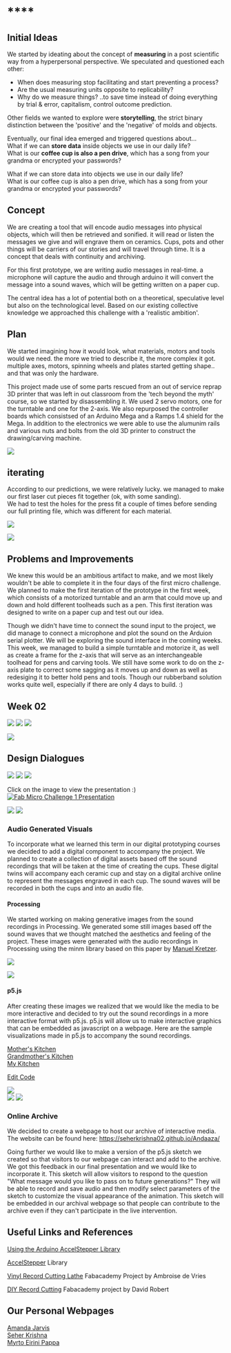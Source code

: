# ****

## **Initial Ideas**  
We started by ideating about the concept of **measuring** in a post scientific way from a hyperpersonal perspective. We speculated and questioned each other:  
- When does measuring stop facilitating and start preventing a process?  
- Are the usual measuring units opposite to replicability?  
- Why do we measure things?  ..to save time instead of doing everything by trial & error, capitalism, control outcome prediction.  

Other fields we wanted to explore were **storytelling**, the strict binary distinction between the 'positive' and the 'negative' of molds and objects.   

Eventually, our final idea emerged and triggered questions about...   
What if we can **store data** inside objects we use in our daily life?  
What is our **coffee cup is also a pen drive**, which has a song from your grandma or encrypted your passwords?  

What if we can store data into objects we use in our daily life?  
What is our coffee cup is also a pen drive, which has a song from your grandma or encrypted your passwords?  


## **Concept**  
We are creating a tool that will encode audio messages into physical objects, which will then be retrieved and sonified. it will read or listen the messages we give and will engrave them on ceramics. 
Cups, pots and other things will be carriers of our stories and will travel through time. 
It is a concept that deals with continuity and archiving.  

For this first prototype, we are writing audio messages in real-time. a microphone will capture the audio and through arduino it will convert the message into a sound waves, which will be getting written on a paper cup.  

The central idea has a lot of potential both on a theoretical, speculative level but also on the technological level. Based on our existing collective knowledge we approached this challenge with a 'realistic ambition'.    

## **Plan**   
We started imagining how it would look, what materials, motors and tools would we need. the more we tried to describe it, the more complex it got. multiple axes, motors, spinning wheels and plates started getting shape.. and that was only the hardware.  

This project made use of some parts rescued from an out of service reprap 3D printer that was left in out classroom from the 'tech beyond the myth' course, so we started by disassembling it. We used 2 servo motors, one for the turntable and one for the 2-axis. We also repurposed the controller boards which consistsed of an Arduino Mega and a Ramps 1.4 shield for the Mega. In addition to the electronics we were able to use the alumunim rails and various nuts and bolts from the old 3D printer to construct the drawing/carving machine. 


![](andaaza.jpg)  

## **iterating**  
According to our predictions, we were relatively lucky. we managed to make our first laser cut pieces fit together (ok, with some sanding).  
We had to test the holes for the press fit a couple of times before sending our full printing file, which was different for each material. 

![](process2.jpg)  


![](andaaza2.jpg)  

## **Problems and Improvements**  

We knew this would be an ambitious artifact to make, and we most likely wouldn't be able to complete it in the four days of the first micro challenge. We planned to make the first iteration of the prototype in the first week, which consists of a motorized turntable and an arm that could move up and down and hold different toolheads such as a pen. This first iteration was designed to write on a paper cup and test out our idea. 

Though we didn't have time to connect the sound input to the project, we did manage to connect a microphone and plot the sound on the Arduion serial plotter. We will be exploring the sound interface in the coming weeks. This week, we managed to build a simple turntable and motorize it, as well as create a frame for the z-axis that will serve as an interchangeable toolhead for pens and carving tools. We still have some work to do on the z-axis plate to correct some sagging as it moves up and down as well as redesiging it to better hold pens and tools. Though our rubberband solution works quite well, especially if there are only 4 days to build. :) 

## **Week 02**  

![](docs/images/cup_holder.jpeg)
![](docs/images/tool_holder.jpeg)
![](docs/images/cup_box.jpeg)

![](docs/images/andaaza-11.jpg)



## **Design Dialogues**
![](docs/images/DD2_Posters-01.png)
![](docs/images/DD2_Posters-02.png)
![](docs/images/DD2_Posters-04.png)


Click on the image to view the presentation :)  
[![Fab Micro Challenge 1 Presentation](Andaaza.png)](https://www.canva.com/design/DAFaumtP7p8/6alduDLkCOwk2gHwn5hSnA/view?utm_content=DAFaumtP7p8&utm_campaign=designshare&utm_medium=link&utm_source=publishsharelink)

![](docs/images/DD2_table1.jpeg)
![](docs/images/DD2_table2.jpeg)


### Audio Generated Visuals  

To incorporate what we learned this term in our digital prototyping courses we decided to add a digital component to accompany the project. We planned to create a collection of digital assets based off the sound recordings that will be taken at the time of creating the cups. These digital twins will accompany each ceramic cup and stay on a digital archive online to represent the messages engraved in each cup.  The sound waves will be recorded in both the cups and into an audio file.

#### Processing  

We started working on making generative images from the sound recordings in Processing. We generated some still images based off the sound waves that we thought matched the aesthetics and feeling of the project. These images were generated with the audio recordings in Processing using the minm library based on this paper by [Manuel Kretzer](http://responsivedesign.de/wp-content/uploads/2016/05/tutorial-06_processing-soundmapping2.pdf). 

![](docs/images/processing_lines00.png)  

![](docs/images/processing_lines01.png)  


#### p5.js   

After creating these images we realized that we would like the media to be more interactive and decided to try out the sound recordings in a more interactive format with p5.js. p5.js will allow us to make interactive graphics that can be embedded as javascript on a webpage.  Here are the sample visualizations made in p5.js to accompany the sound recordings.


[Mother's Kitchen](https://editor.p5js.org/agjarv/full/4PX7xMz5z)  
[Grandmother's Kitchen](https://editor.p5js.org/agjarv/full/qOPdnXOsH)  
[My Kitchen](https://editor.p5js.org/agjarv/full/o7EYgK_W5R) 


[Edit Code](https://editor.p5js.org/agjarv/sketches/o7EYgK_W5R)

![](docs/images/tree_trial_00.png)  
![](docs/images/tree_trial_01.png)
![](docs/images/tree_trial_03.png) 

### Online Archive

We decided to create a webpage to host our archive of interactive media. The website can be found here: https://seherkrishna02.github.io/Andaaza/

Going further we would like to make a version of the p5.js sketch we created so that visitors to our webpage can interact and add to the archive. We got this feedback in our final presentation and we would like to incorporate it. This sketch will allow visitors to respond to the question "What message would you like to pass on to future generations?" They will be able to record and save audio and then modify select parameters of the sketch to customize the visual appearance of the animation. This sketch will be embedded in our archival webpage so that people can contribute to the archive even if they can't participate in the live intervention. 

## Useful Links and References  

[Using the Arduino AccelStepper Library](https://hackaday.io/project/183713-using-the-arduino-accelstepper-library)

[AccelStepper](https://github.com/waspinator/AccelStepper) Library

[Vinyl Record Cutting Lathe](https://fabacademy.org/2020/labs/digiscope/students/ambroise-devries/docs/p02.html) Fabacademy Project by Ambroise de Vries

[DIY Record Cutting](http://fab.cba.mit.edu/classes/863.09/people/lifeform/13/index.html) Fabacademy project by David Robert

## Our Personal Webpages

[Amanda Jarvis](https://agjarv.github.io/MDEF/term02/digitalprototyping/#micro-challenge-1)  
[Seher Krishna](https://seherkrishna02.github.io/mdef4/term2/04-Digital%20Prototyping%20for%20Design/)  
[Myrto Eirini Pappa](https://mypappa.github.io/MDEF/reflections/term2/prototyping/microchallenge%20i/microchallenge%20i/)  

